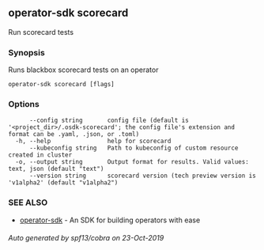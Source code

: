 ## operator-sdk scorecard

Run scorecard tests

### Synopsis

Runs blackbox scorecard tests on an operator


```
operator-sdk scorecard [flags]
```

### Options

```
      --config string       config file (default is '<project_dir>/.osdk-scorecard'; the config file's extension and format can be .yaml, .json, or .toml)
  -h, --help                help for scorecard
      --kubeconfig string   Path to kubeconfig of custom resource created in cluster
  -o, --output string       Output format for results. Valid values: text, json (default "text")
      --version string      scorecard version (tech preview version is 'v1alpha2' (default "v1alpha2")
```

### SEE ALSO

* [operator-sdk](operator-sdk.md)	 - An SDK for building operators with ease

###### Auto generated by spf13/cobra on 23-Oct-2019
